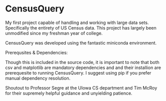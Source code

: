 # CensusQuery
My first project capable of handling and working with large data sets. Specifically the entirety of US Census data.
This project has largely been unmodified since my freshman year of college. 

CensusQuery was developed using the fantastic miniconda environment. 

Prerequsites & Dependencies: 

Though this is included in the source code, it is important to note that both csv and matplotlib are mandatory dependencies and
and their installion are prerequesite to running CensusQuery. I suggest using pip if you prefer manual dependency resolution. 

Shoutout to Professor Segre at the UIowa CS department and Tim McRoy for their supremely helpful guidance and unyielding patience.
